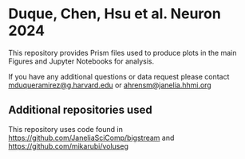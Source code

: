 
# Duque, Chen, Hsu et al. Neuron 2024

This repository provides Prism files used to produce plots in the main Figures and Jupyter Notebooks for analysis.

If you have any additional questions or data request please contact mduqueramirez@g.harvard.edu or ahrensm@janelia.hhmi.org


## Additional repositories used 

This repository uses code found in https://github.com/JaneliaSciComp/bigstream and https://github.com/mikarubi/voluseg
